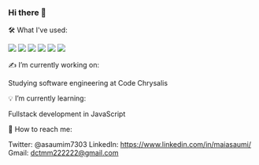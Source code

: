 ### Hi there 👋

🛠 What I've used:

<p>
<img src="https://img.shields.io/badge/-JavaScript-000?style=flat&logo=javascript" />
<img src="https://img.shields.io/badge/-ExpressJS-000?style=flat&logo=express" />
<img src="https://img.shields.io/badge/-ReactJS-000?style=flat&logo=react" />
<img src="https://img.shields.io/badge/-Python-000?style=flat&logo=python" />
<img src="https://img.shields.io/badge/-PostgreSQL-336791.svg?logo=postgresql&style=flat">
<img src="https://img.shields.io/badge/-Visual%20Studio%20Code-007ACC.svg?logo=visual-studio-code&style=flat">
</p>

✍️ I’m currently working on:

Studying software engineering at Code Chrysalis

💡 I’m currently learning:

Fullstack development in JavaScript

💬 How to reach me:

Twitter: @asaumim7303
LinkedIn: https://www.linkedin.com/in/maiasaumi/
Gmail: dctmm222222@gmail.com

<!--
**maiasaumi/maiasaumi** is a ✨ _special_ ✨ repository because its `README.md` (this file) appears on your GitHub profile.

Here are some ideas to get you started:

- 🔭 I’m currently working on ...
- 🌱 I’m currently learning ...
- 👯 I’m looking to collaborate on ...
- 🤔 I’m looking for help with ...
- 💬 Ask me about ...
- 📫 How to reach me: ...
- 😄 Pronouns: ...
- ⚡ Fun fact: ...
-->
